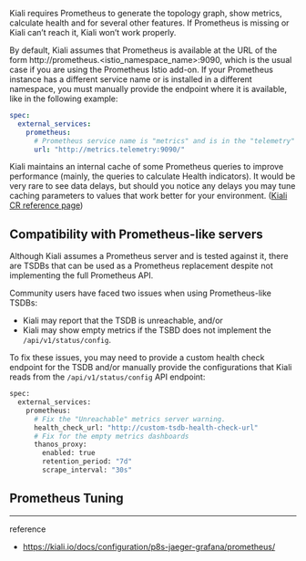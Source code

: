 
Kiali requires Prometheus to generate the topology graph, show metrics, calculate health and for several other features. If Prometheus is missing or Kiali can’t reach it, Kiali won’t work properly.

By default, Kiali assumes that Prometheus is available at the URL of the form http://prometheus.<istio_namespace_name>:9090, which is the usual case if you are using the Prometheus Istio add-on. If your Prometheus instance has a different service name or is installed in a different namespace, you must manually provide the endpoint where it is available, like in the following example:

```yaml
spec:
  external_services:
    prometheus:
      # Prometheus service name is "metrics" and is in the "telemetry" namespace
      url: "http://metrics.telemetry:9090/"
```

Kiali maintains an internal cache of some Prometheus queries to improve performance (mainly, the queries to calculate Health indicators). It would be very rare to see data delays, but should you notice any delays you may tune caching parameters to values that work better for your environment. ([Kiali CR reference page](https://kiali.io/docs/configuration/kialis.kiali.io/#example-cr))

## Compatibility with Prometheus-like servers

Although Kiali assumes a Prometheus server and is tested against it, there are TSDBs that can be used as a Prometheus replacement despite not implementing the full Prometheus API.

Community users have faced two issues when using Prometheus-like TSDBs:

- Kiali may report that the TSDB is unreachable, and/or
- Kiali may show empty metrics if the TSBD does not implement the `/api/v1/status/config`.

To fix these issues, you may need to provide a custom health check endpoint for the TSDB and/or manually provide the configurations that Kiali reads from the `/api/v1/status/config` API endpoint:

```bash
spec:
  external_services:
    prometheus:
      # Fix the "Unreachable" metrics server warning.
      health_check_url: "http://custom-tsdb-health-check-url"
      # Fix for the empty metrics dashboards
      thanos_proxy:
        enabled: true
        retention_period: "7d"
        scrape_interval: "30s"
```

## Prometheus Tuning





---
reference
- https://kiali.io/docs/configuration/p8s-jaeger-grafana/prometheus/